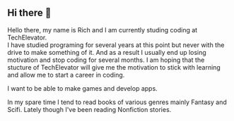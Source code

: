## Hi there 👋

<!--
**charge95/charge95** is a ✨ _special_ ✨ repository because its `README.md` (this file) appears on your GitHub profile.

Here are some ideas to get you started:

- 🔭 I’m currently working on ...
- 🌱 I’m currently learning ...
- 👯 I’m looking to collaborate on ...
- 🤔 I’m looking for help with ...
- 💬 Ask me about ...
- 📫 How to reach me: ...
- 😄 Pronouns: ...
- ⚡ Fun fact: ...
-->
Hello there,  my name is Rich and I am currently studing coding at TechElevator.  
I have studied programing for several years at this point but never with the drive to make something of it.  And as a result I usually end up losing motivation and stop coding for several months.  I am hoping that the stucture of TechElevator will give me the motivation to stick with learning and allow me to start a career in coding.  

I want to be able to make games and develop apps.

In my spare time I tend to read books of various genres mainly Fantasy and Scifi.  Lately though I've been reading Nonfiction stories.  